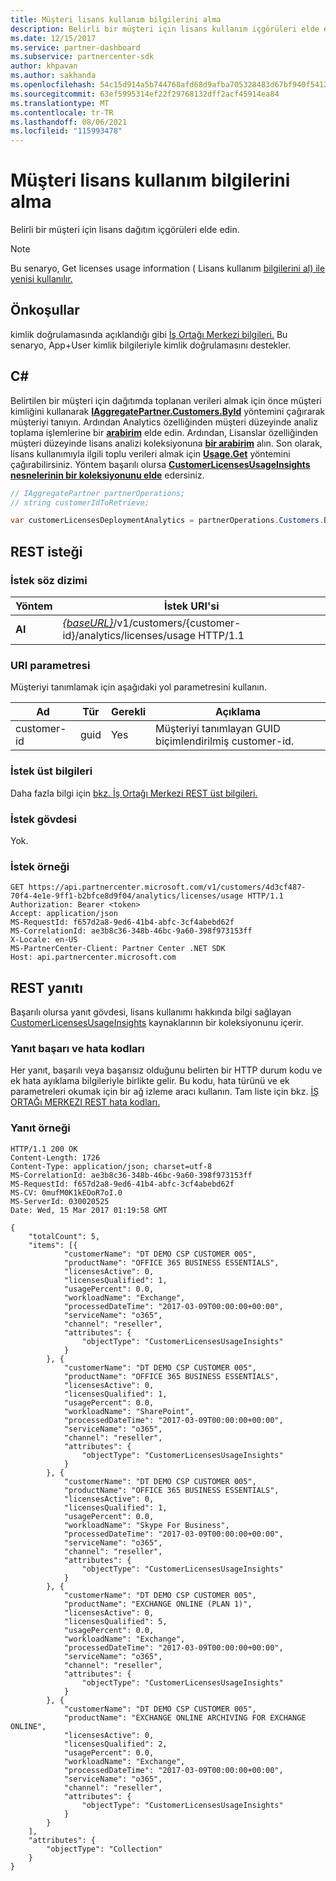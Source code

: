 ```yaml
---
title: Müşteri lisans kullanım bilgilerini alma
description: Belirli bir müşteri için lisans kullanım içgörüleri elde edin.
ms.date: 12/15/2017
ms.service: partner-dashboard
ms.subservice: partnercenter-sdk
author: khpavan
ms.author: sakhanda
ms.openlocfilehash: 54c15d914a5b744768afd68d9afba705328483d67bf940f54123f697fb3f565d
ms.sourcegitcommit: 63ef5995314ef22f29768132dff2acf45914ea84
ms.translationtype: MT
ms.contentlocale: tr-TR
ms.lasthandoff: 08/06/2021
ms.locfileid: "115993478"
---
```

# <a name="get-customer-licenses-usage-information"></a>Müşteri lisans kullanım bilgilerini alma

Belirli bir müşteri için lisans dağıtım içgörüleri elde edin.

> [!NOTE]
> Bu senaryo, Get licenses usage information ( Lisans kullanım [bilgilerini al) ile yenisi kullanılır.](get-licenses-usage-information.md)

## <a name="prerequisites"></a>Önkoşullar

kimlik doğrulamasında açıklandığı gibi [İş Ortağı Merkezi bilgileri.](partner-center-authentication.md) Bu senaryo, App+User kimlik bilgileriyle kimlik doğrulamasını destekler.

## <a name="c"></a>C\#

Belirtilen bir müşteri için dağıtımda toplanan verileri almak için önce müşteri kimliğini kullanarak [**IAggregatePartner.Customers.ById**](/dotnet/api/microsoft.store.partnercenter.customers.icustomercollection.byid) yöntemini çağırarak müşteriyi tanıyın. Ardından Analytics özelliğinden müşteri düzeyinde analiz toplama işlemlerine bir [**arabirim**](/dotnet/api/microsoft.store.partnercenter.customers.icustomer.analytics) elde edin. Ardından, Lisanslar özelliğinden müşteri düzeyinde lisans analizi koleksiyonuna [**bir arabirim**](/dotnet/api/microsoft.store.partnercenter.analytics.icustomeranalyticscollection.licenses) alın. Son olarak, lisans kullanımıyla ilgili toplu verileri almak için [**Usage.Get**](/dotnet/api/microsoft.store.partnercenter.genericoperations.ientireentitycollectionretrievaloperations-2.get) yöntemini çağırabilirsiniz. Yöntem başarılı olursa [**CustomerLicensesUsageInsights nesnelerinin bir koleksiyonunu elde**](/dotnet/api/microsoft.store.partnercenter.models.analytics.customerlicensesusageinsights) edersiniz.

``` csharp
// IAggregatePartner partnerOperations;
// string customerIdToRetrieve;

var customerLicensesDeploymentAnalytics = partnerOperations.Customers.ById(customerIdToRetrieve).Analytics.Licenses.Usage.Get();
```

## <a name="rest-request"></a>REST isteği

### <a name="request-syntax"></a>İstek söz dizimi

| Yöntem  | İstek URI'si                                                                                              |
|---------|----------------------------------------------------------------------------------------------------------|
| **Al** | [*{baseURL}*](partner-center-rest-urls.md)/v1/customers/{customer-id}/analytics/licenses/usage HTTP/1.1 |

### <a name="uri-parameter"></a>URI parametresi

Müşteriyi tanımlamak için aşağıdaki yol parametresini kullanın.

| Ad        | Tür | Gerekli | Açıklama                                                |
|-------------|------|----------|------------------------------------------------------------|
| customer-id | guid | Yes      | Müşteriyi tanımlayan GUID biçimlendirilmiş customer-id. |

### <a name="request-headers"></a>İstek üst bilgileri

Daha fazla bilgi için [bkz. İş Ortağı Merkezi REST üst bilgileri.](headers.md)

### <a name="request-body"></a>İstek gövdesi

Yok.

### <a name="request-example"></a>İstek örneği

```http
GET https://api.partnercenter.microsoft.com/v1/customers/4d3cf487-70f4-4e1e-9ff1-b2bfce8d9f04/analytics/licenses/usage HTTP/1.1
Authorization: Bearer <token>
Accept: application/json
MS-RequestId: f657d2a8-9ed6-41b4-abfc-3cf4abebd62f
MS-CorrelationId: ae3b8c36-348b-46bc-9a60-398f973153ff
X-Locale: en-US
MS-PartnerCenter-Client: Partner Center .NET SDK
Host: api.partnercenter.microsoft.com
```

## <a name="rest-response"></a>REST yanıtı

Başarılı olursa yanıt gövdesi, lisans kullanımı hakkında bilgi sağlayan [CustomerLicensesUsageInsights](analytics-resources.md#customerlicensesusageinsights) kaynaklarının bir koleksiyonunu içerir.

### <a name="response-success-and-error-codes"></a>Yanıt başarı ve hata kodları

Her yanıt, başarılı veya başarısız olduğunu belirten bir HTTP durum kodu ve ek hata ayıklama bilgileriyle birlikte gelir. Bu kodu, hata türünü ve ek parametreleri okumak için bir ağ izleme aracı kullanın. Tam liste için bkz. [İŞ ORTAĞı MERKEZI REST hata kodları.](error-codes.md)

### <a name="response-example"></a>Yanıt örneği

```http
HTTP/1.1 200 OK
Content-Length: 1726
Content-Type: application/json; charset=utf-8
MS-CorrelationId: ae3b8c36-348b-46bc-9a60-398f973153ff
MS-RequestId: f657d2a8-9ed6-41b4-abfc-3cf4abebd62f
MS-CV: 0mufM0K1kEOoR7oI.0
MS-ServerId: 030020525
Date: Wed, 15 Mar 2017 01:19:58 GMT

{
    "totalCount": 5,
    "items": [{
            "customerName": "DT DEMO CSP CUSTOMER 005",
            "productName": "OFFICE 365 BUSINESS ESSENTIALS",
            "licensesActive": 0,
            "licensesQualified": 1,
            "usagePercent": 0.0,
            "workloadName": "Exchange",
            "processedDateTime": "2017-03-09T00:00:00+00:00",
            "serviceName": "o365",
            "channel": "reseller",
            "attributes": {
                "objectType": "CustomerLicensesUsageInsights"
            }
        }, {
            "customerName": "DT DEMO CSP CUSTOMER 005",
            "productName": "OFFICE 365 BUSINESS ESSENTIALS",
            "licensesActive": 0,
            "licensesQualified": 1,
            "usagePercent": 0.0,
            "workloadName": "SharePoint",
            "processedDateTime": "2017-03-09T00:00:00+00:00",
            "serviceName": "o365",
            "channel": "reseller",
            "attributes": {
                "objectType": "CustomerLicensesUsageInsights"
            }
        }, {
            "customerName": "DT DEMO CSP CUSTOMER 005",
            "productName": "OFFICE 365 BUSINESS ESSENTIALS",
            "licensesActive": 0,
            "licensesQualified": 1,
            "usagePercent": 0.0,
            "workloadName": "Skype For Business",
            "processedDateTime": "2017-03-09T00:00:00+00:00",
            "serviceName": "o365",
            "channel": "reseller",
            "attributes": {
                "objectType": "CustomerLicensesUsageInsights"
            }
        }, {
            "customerName": "DT DEMO CSP CUSTOMER 005",
            "productName": "EXCHANGE ONLINE (PLAN 1)",
            "licensesActive": 0,
            "licensesQualified": 5,
            "usagePercent": 0.0,
            "workloadName": "Exchange",
            "processedDateTime": "2017-03-09T00:00:00+00:00",
            "serviceName": "o365",
            "channel": "reseller",
            "attributes": {
                "objectType": "CustomerLicensesUsageInsights"
            }
        }, {
            "customerName": "DT DEMO CSP CUSTOMER 005",
            "productName": "EXCHANGE ONLINE ARCHIVING FOR EXCHANGE ONLINE",
            "licensesActive": 0,
            "licensesQualified": 2,
            "usagePercent": 0.0,
            "workloadName": "Exchange",
            "processedDateTime": "2017-03-09T00:00:00+00:00",
            "serviceName": "o365",
            "channel": "reseller",
            "attributes": {
                "objectType": "CustomerLicensesUsageInsights"
            }
        }
    ],
    "attributes": {
        "objectType": "Collection"
    }
}
```
